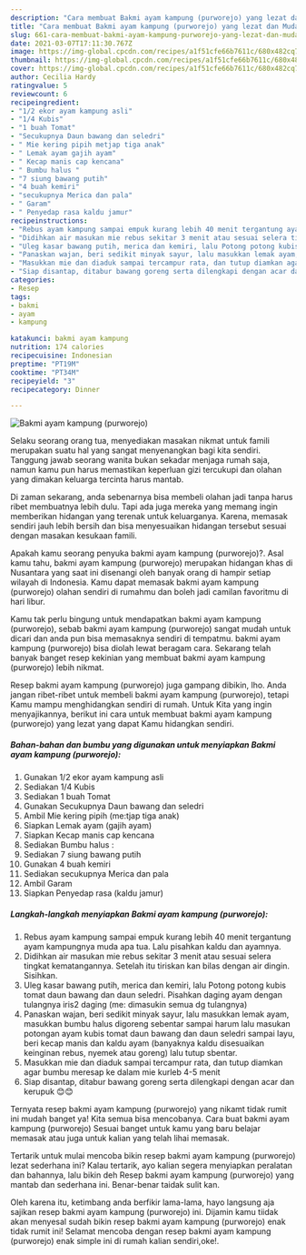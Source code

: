```yaml
---
description: "Cara membuat Bakmi ayam kampung (purworejo) yang lezat dan Mudah Dibuat"
title: "Cara membuat Bakmi ayam kampung (purworejo) yang lezat dan Mudah Dibuat"
slug: 661-cara-membuat-bakmi-ayam-kampung-purworejo-yang-lezat-dan-mudah-dibuat
date: 2021-03-07T17:11:30.767Z
image: https://img-global.cpcdn.com/recipes/a1f51cfe66b7611c/680x482cq70/bakmi-ayam-kampung-purworejo-foto-resep-utama.jpg
thumbnail: https://img-global.cpcdn.com/recipes/a1f51cfe66b7611c/680x482cq70/bakmi-ayam-kampung-purworejo-foto-resep-utama.jpg
cover: https://img-global.cpcdn.com/recipes/a1f51cfe66b7611c/680x482cq70/bakmi-ayam-kampung-purworejo-foto-resep-utama.jpg
author: Cecilia Hardy
ratingvalue: 5
reviewcount: 6
recipeingredient:
- "1/2 ekor ayam kampung asli"
- "1/4 Kubis"
- "1 buah Tomat"
- "Secukupnya Daun bawang dan seledri"
- " Mie kering pipih metjap tiga anak"
- " Lemak ayam gajih ayam"
- " Kecap manis cap kencana"
- " Bumbu halus "
- "7 siung bawang putih"
- "4 buah kemiri"
- "secukupnya Merica dan pala"
- " Garam"
- " Penyedap rasa kaldu jamur"
recipeinstructions:
- "Rebus ayam kampung sampai empuk kurang lebih 40 menit tergantung ayam kampungnya muda apa tua. Lalu pisahkan kaldu dan ayamnya."
- "Didihkan air masukan mie rebus sekitar 3 menit atau sesuai selera tingkat kematangannya. Setelah itu tiriskan kan bilas dengan air dingin. Sisihkan."
- "Uleg kasar bawang putih, merica dan kemiri, lalu Potong potong kubis tomat daun bawang dan daun seledri. Pisahkan daging ayam dengan tulangnya iris2 daging (me: dimasukin semua dg tulangnya)"
- "Panaskan wajan, beri sedikit minyak sayur, lalu masukkan lemak ayam, masukkan bumbu halus digoreng sebentar sampai harum lalu masukan potongan ayam kubis tomat daun bawang dan daun seledri sampai layu, beri kecap manis dan kaldu ayam (banyaknya kaldu disesuaikan keinginan rebus, nyemek atau goreng) lalu tutup sbentar."
- "Masukkan mie dan diaduk sampai tercampur rata, dan tutup diamkan agar bumbu meresap ke dalam mie kurleb 4-5 menit"
- "Siap disantap, ditabur bawang goreng serta dilengkapi dengan acar dan kerupuk 😊😊"
categories:
- Resep
tags:
- bakmi
- ayam
- kampung

katakunci: bakmi ayam kampung 
nutrition: 174 calories
recipecuisine: Indonesian
preptime: "PT19M"
cooktime: "PT34M"
recipeyield: "3"
recipecategory: Dinner

---
```



![Bakmi ayam kampung (purworejo)](https://img-global.cpcdn.com/recipes/a1f51cfe66b7611c/680x482cq70/bakmi-ayam-kampung-purworejo-foto-resep-utama.jpg)

Selaku seorang orang tua, menyediakan masakan nikmat untuk famili merupakan suatu hal yang sangat menyenangkan bagi kita sendiri. Tanggung jawab seorang  wanita bukan sekadar menjaga rumah saja, namun kamu pun harus memastikan keperluan gizi tercukupi dan olahan yang dimakan keluarga tercinta harus mantab.

Di zaman  sekarang, anda sebenarnya bisa membeli olahan jadi tanpa harus ribet membuatnya lebih dulu. Tapi ada juga mereka yang memang ingin memberikan hidangan yang terenak untuk keluarganya. Karena, memasak sendiri jauh lebih bersih dan bisa menyesuaikan hidangan tersebut sesuai dengan masakan kesukaan famili. 



Apakah kamu seorang penyuka bakmi ayam kampung (purworejo)?. Asal kamu tahu, bakmi ayam kampung (purworejo) merupakan hidangan khas di Nusantara yang saat ini disenangi oleh banyak orang di hampir setiap wilayah di Indonesia. Kamu dapat memasak bakmi ayam kampung (purworejo) olahan sendiri di rumahmu dan boleh jadi camilan favoritmu di hari libur.

Kamu tak perlu bingung untuk mendapatkan bakmi ayam kampung (purworejo), sebab bakmi ayam kampung (purworejo) sangat mudah untuk dicari dan anda pun bisa memasaknya sendiri di tempatmu. bakmi ayam kampung (purworejo) bisa diolah lewat beragam cara. Sekarang telah banyak banget resep kekinian yang membuat bakmi ayam kampung (purworejo) lebih nikmat.

Resep bakmi ayam kampung (purworejo) juga gampang dibikin, lho. Anda jangan ribet-ribet untuk membeli bakmi ayam kampung (purworejo), tetapi Kamu mampu menghidangkan sendiri di rumah. Untuk Kita yang ingin menyajikannya, berikut ini cara untuk membuat bakmi ayam kampung (purworejo) yang lezat yang dapat Kamu hidangkan sendiri.

<!--inarticleads1-->

##### Bahan-bahan dan bumbu yang digunakan untuk menyiapkan Bakmi ayam kampung (purworejo):

1. Gunakan 1/2 ekor ayam kampung asli
1. Sediakan 1/4 Kubis
1. Sediakan 1 buah Tomat
1. Gunakan Secukupnya Daun bawang dan seledri
1. Ambil  Mie kering pipih (me:tjap tiga anak)
1. Siapkan  Lemak ayam (gajih ayam)
1. Siapkan  Kecap manis cap kencana
1. Sediakan  Bumbu halus :
1. Sediakan 7 siung bawang putih
1. Gunakan 4 buah kemiri
1. Sediakan secukupnya Merica dan pala
1. Ambil  Garam
1. Siapkan  Penyedap rasa (kaldu jamur)




<!--inarticleads2-->

##### Langkah-langkah menyiapkan Bakmi ayam kampung (purworejo):

1. Rebus ayam kampung sampai empuk kurang lebih 40 menit tergantung ayam kampungnya muda apa tua. Lalu pisahkan kaldu dan ayamnya.
1. Didihkan air masukan mie rebus sekitar 3 menit atau sesuai selera tingkat kematangannya. Setelah itu tiriskan kan bilas dengan air dingin. Sisihkan.
1. Uleg kasar bawang putih, merica dan kemiri, lalu Potong potong kubis tomat daun bawang dan daun seledri. Pisahkan daging ayam dengan tulangnya iris2 daging (me: dimasukin semua dg tulangnya)
1. Panaskan wajan, beri sedikit minyak sayur, lalu masukkan lemak ayam, masukkan bumbu halus digoreng sebentar sampai harum lalu masukan potongan ayam kubis tomat daun bawang dan daun seledri sampai layu, beri kecap manis dan kaldu ayam (banyaknya kaldu disesuaikan keinginan rebus, nyemek atau goreng) lalu tutup sbentar.
1. Masukkan mie dan diaduk sampai tercampur rata, dan tutup diamkan agar bumbu meresap ke dalam mie kurleb 4-5 menit
1. Siap disantap, ditabur bawang goreng serta dilengkapi dengan acar dan kerupuk 😊😊




Ternyata resep bakmi ayam kampung (purworejo) yang nikamt tidak rumit ini mudah banget ya! Kita semua bisa mencobanya. Cara buat bakmi ayam kampung (purworejo) Sesuai banget untuk kamu yang baru belajar memasak atau juga untuk kalian yang telah lihai memasak.

Tertarik untuk mulai mencoba bikin resep bakmi ayam kampung (purworejo) lezat sederhana ini? Kalau tertarik, ayo kalian segera menyiapkan peralatan dan bahannya, lalu bikin deh Resep bakmi ayam kampung (purworejo) yang mantab dan sederhana ini. Benar-benar taidak sulit kan. 

Oleh karena itu, ketimbang anda berfikir lama-lama, hayo langsung aja sajikan resep bakmi ayam kampung (purworejo) ini. Dijamin kamu tiidak akan menyesal sudah bikin resep bakmi ayam kampung (purworejo) enak tidak rumit ini! Selamat mencoba dengan resep bakmi ayam kampung (purworejo) enak simple ini di rumah kalian sendiri,oke!.

